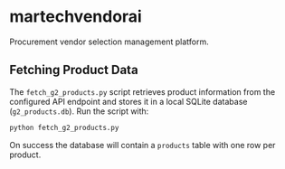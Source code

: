 # martechvendorai
Procurement vendor selection management platform.

## Fetching Product Data

The `fetch_g2_products.py` script retrieves product information from the
configured API endpoint and stores it in a local SQLite database
(`g2_products.db`). Run the script with:

```bash
python fetch_g2_products.py
```

On success the database will contain a `products` table with one row per
product.
